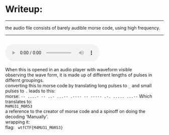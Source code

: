 # Writeup:
---
the audio file consists of barely audible morse code, using high frequency.<br>

---
![audio file](./q(2).wav)<br>
---

When this is opened in an audio player with waveform visible<br>
observing the wave form, it is made up of different lengths of pulses in differnt groupings.<br>
converting this to morse code by translating long pulses to ``_`` and small pulses to ``.`` leads to this:<br>
morse: ``-- ....- -- ..- ...-- .---- -- ----- .-. ..... ...--``
Which translates to:<br>
``M4MU31_M0R53``<br>
a reference to the creator of morse code and a spinoff on doing the decoding 'Manually'.<br>
wrapping it:<br>
flag: `` wtfCTF{M4MU31_M0R53}``

